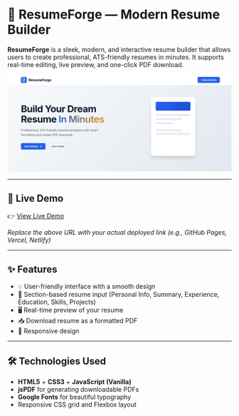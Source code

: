 # 📄 ResumeForge — Modern Resume Builder

**ResumeForge** is a sleek, modern, and interactive resume builder that allows users to create professional, ATS-friendly resumes in minutes. It supports real-time editing, live preview, and one-click PDF download.

![ResumeForge Preview](resume.png)

---

## 🚀 Live Demo

👉 [View Live Demo](https://deenprasath.github.io/ResumeBuilder/)
  
_Replace the above URL with your actual deployed link (e.g., GitHub Pages, Vercel, Netlify)_

---

## ✨ Features

- 💡 User-friendly interface with a smooth design
- 📝 Section-based resume input (Personal Info, Summary, Experience, Education, Skills, Projects)
- 🖥️ Real-time preview of your resume
- 📥 Download resume as a formatted PDF
- 📱 Responsive design

---

## 🛠 Technologies Used

- **HTML5** + **CSS3** + **JavaScript (Vanilla)**
- **jsPDF** for generating downloadable PDFs
- **Google Fonts** for beautiful typography
- Responsive CSS grid and Flexbox layout

